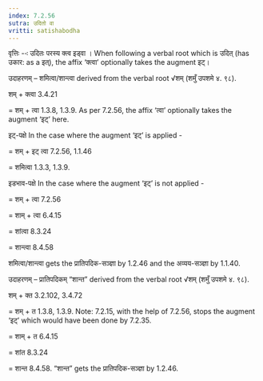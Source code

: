 ```yaml
---
index: 7.2.56
sutra: उदितो वा
vritti: satishabodha
---
```






वृत्तिः --ः उदितः परस्‍य क्त्व इड्वा । When following a verbal root which is उदित् (has उकार: as a इत्), the affix ‘क्त्वा’ optionally takes the augment इट्।


उदाहरणम् – शमित्वा/शान्त्वा derived from the verbal root √शम् (शमुँ उपशमे ४. ९८).


शम् + क्त्वा 3.4.21

= शम् + त्वा 1.3.8, 1.3.9. As per 7.2.56, the affix ‘त्वा’ optionally takes the augment ‘इट्’ here.


इट्-पक्षे In the case where the augment ‘इट्’ is applied -

= शम् + इट् त्वा 7.2.56, 1.1.46

= शमित्वा 1.3.3, 1.3.9.


इडभाव-पक्षे In the case where the augment ‘इट्’ is not applied -

= शम् + त्वा 7.2.56

= शाम् + त्वा 6.4.15

= शांत्वा 8.3.24

= शान्त्वा 8.4.58


शमित्वा/शान्त्वा gets the प्रातिपदिक-सञ्ज्ञा by 1.2.46 and the अव्यय-सञ्ज्ञा by 1.1.40.


उदाहरणम् – प्रातिपदिकम् “शान्त” derived from the verbal root √शम् (शमुँ उपशमे ४. ९८).


शम् + क्त 3.2.102, 3.4.72

= शम् + त 1.3.8, 1.3.9. Note: 7.2.15, with the help of 7.2.56, stops the augment ‘इट्’ which would have been done by 7.2.35.

= शाम् + त 6.4.15

= शांत 8.3.24

= शान्त 8.4.58. “शान्त” gets the प्रातिपदिक-सञ्ज्ञा by 1.2.46.

